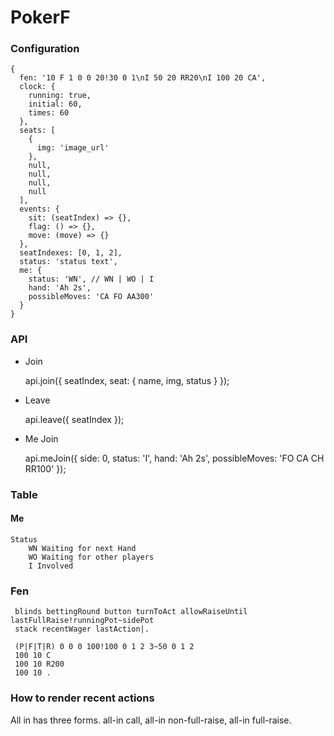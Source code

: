 # PokerF

### Configuration

    {
      fen: '10 F 1 0 0 20!30 0 1\nI 50 20 RR20\nI 100 20 CA',
      clock: {
        running: true,
        initial: 60,
        times: 60
      },
      seats: [
        {
          img: 'image_url'
        },
        null,
        null,
        null,
        null
      ],
      events: {
        sit: (seatIndex) => {},
        flag: () => {},
        move: (move) => {}
      },
      seatIndexes: [0, 1, 2],
      status: 'status text',
      me: {
        status: 'WN', // WN | WO | I
        hand: 'Ah 2s',
        possibleMoves: 'CA FO AA300'
      }
    }

### API


* Join

    api.join({
      seatIndex,
      seat: {
        name,
        img,
        status
      }
    });


* Leave

    api.leave({ seatIndex });

* Me Join

    api.meJoin({ 
        side: 0,
        status: 'I',
        hand: 'Ah 2s',
        possibleMoves: 'FO CA CH RR100' });


### Table

#### Me
    
    Status
        WN Waiting for next Hand
        WO Waiting for other players
        I Involved


### Fen

     blinds bettingRound button turnToAct allowRaiseUntil lastFullRaise!runningPot~sidePot
     stack recentWager lastAction|. 

     (P|F|T|R) 0 0 0 100!100 0 1 2 3~50 0 1 2
     100 10 C
     100 10 R200
     100 10 .


### How to render recent actions

All in has three forms. all-in call, all-in non-full-raise, all-in full-raise.
